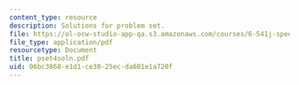 ```yaml
---
content_type: resource
description: Solutions for problem set.
file: https://ol-ocw-studio-app-qa.s3.amazonaws.com/courses/6-541j-speech-communication-spring-2004/06bc3868e1d1ce3025ecda601e1a720f_pset4soln.pdf
file_type: application/pdf
resourcetype: Document
title: pset4soln.pdf
uid: 06bc3868-e1d1-ce30-25ec-da601e1a720f
---
```

